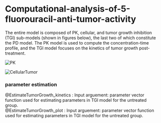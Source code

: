 # Computational-analysis-of-5-fluorouracil-anti-tumor-activity
The entire model is composed of PK, cellular, and tumor growth inhibition (TGI) sub-models (shown in figures below), the last two of which constitute the PD model. The PK model is used to compute the concentration-time profile, and the TGI model focuses on the kinetics of tumor growth post-treatment.





![PK](https://tva1.sinaimg.cn/large/008i3skNgy1gyw1vi8qiij30gl05fgln.jpg)

![CellularTumor](https://tva1.sinaimg.cn/large/008i3skNgy1gyw1vh03zqj30zo0u0acg.jpg)

### parameter estimation
@EstimateTumorGrowth_kinetics : 
  Input arguement: parameter vector
  function used for estimating parameters in TGI model for the untreated group.    
@EstimateTumorGrowth_plot : 
  Input arguement: parameter vector
  function used for estimating parameters in TGI model for the untreated group.  
